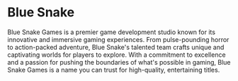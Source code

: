 # Blue Snake

Blue Snake Games is a premier game development studio known for its innovative and immersive gaming experiences. From pulse-pounding horror to action-packed adventure, Blue Snake's talented team crafts unique and captivating worlds for players to explore. With a commitment to excellence and a passion for pushing the boundaries of what's possible in gaming, Blue Snake Games is a name you can trust for high-quality, entertaining titles.
